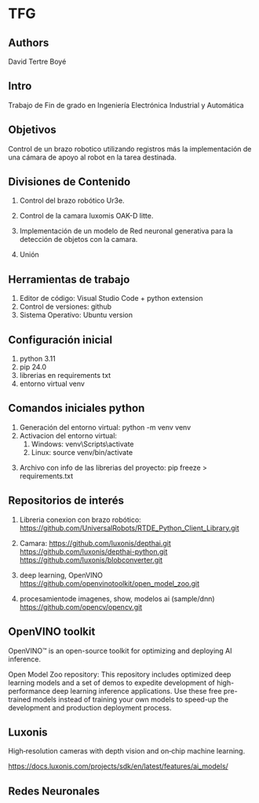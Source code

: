 # TFG

## Authors

David Tertre Boyé

## Intro

Trabajo de Fin de grado en Ingeniería Electrónica Industrial y Automática

## Objetivos

Control de un brazo robotico utilizando registros más la implementación de una cámara de apoyo al robot en la tarea destinada.

## Divisiones de Contenido

1. Control del brazo robótico Ur3e.

2. Control de la camara luxomis OAK-D litte.

3. Implementación de un modelo de Red neuronal generativa para la detección de objetos con la camara.

4. Unión

## Herramientas de trabajo

1. Editor de código: Visual Studio Code + python extension
2. Control de versiones: github
3. Sistema Operativo: Ubuntu version

## Configuración inicial

1. python 3.11
2. pip 24.0
3. librerias en requirements txt
4. entorno virtual venv

## Comandos iniciales python

1. Generación del entorno virtual: python -m venv venv
2. Activacion del entorno virtual: 
    1) Windows: venv\Scripts\activate
    2) Linux: source venv/bin/activate
3) Archivo con info de las librerias del proyecto: pip freeze > requirements.txt

## Repositorios de interés

1. Libreria conexion con brazo robótico: https://github.com/UniversalRobots/RTDE_Python_Client_Library.git
2. Camara:
    https://github.com/luxonis/depthai.git
    https://github.com/luxonis/depthai-python.git
    https://github.com/luxonis/blobconverter.git

3. deep learning, OpenVINO
    https://github.com/openvinotoolkit/open_model_zoo.git
    
4. procesamientode imagenes, show, modelos ai (sample/dnn)
	https://github.com/opencv/opencv.git


## OpenVINO toolkit

OpenVINO™ is an open-source toolkit for optimizing and deploying AI inference.

Open Model Zoo repository: This repository includes optimized deep learning models and a set of demos to expedite development of high-performance deep learning inference applications. Use these free pre-trained models instead of training your own models to speed-up the development and production deployment process.

## Luxonis

High‑resolution cameras with depth vision and on‑chip machine learning.

https://docs.luxonis.com/projects/sdk/en/latest/features/ai_models/

## Redes Neuronales



